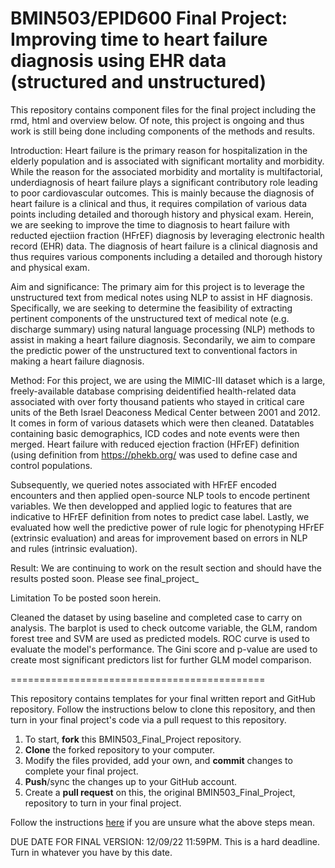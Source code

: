 # BMIN503/EPID600 Final Project: Improving time to heart failure diagnosis using EHR data (structured and unstructured) 

This repository contains component files for the final project including the rmd, html and overview below. Of note, this project is ongoing and thus work is still being done including components of the methods and results. 


Introduction: 
Heart failure is the primary reason for hospitalization in the elderly population and is associated with significant mortality and morbidity. While the reason for the  associated morbidity and mortality is multifactorial, underdiagnosis of heart failure plays a significant contributory role leading to poor cardiovascular outcomes. This is mainly because the diagnosis of heart failure is a clinical and thus, it requires compilation of various data points including detailed and thorough history and physical exam. Herein, we are seeking to improve the time to diagnosis to heart failure with reducted ejectiion fraction (HFrEF) diagnosis by leveraging electronic health record (EHR) data. The diagnosis of heart failure is a clinical diagnosis and thus requires various components including a detailed and thorough history and physical exam. 

Aim and significance:
The primary aim for this project is to leverage the unstructured text from medical notes using NLP to assist in HF diagnosis. Specifically, we are seeking to determine the feasibility of extracting pertinent components of the unstructured text of medical note (e.g. discharge summary) using natural language processing (NLP) methods to assist in making a heart failure diagnosis. Secondarily, we aim to compare the predictic power of the unstructured text to conventional factors in making a heart failure diagnosis. 

Method:
For this project, we are using the MIMIC-III dataset which is a large, freely-available database comprising deidentified health-related data associated with over forty thousand patients who stayed in critical care units of the Beth Israel Deaconess Medical Center between 2001 and 2012. It comes in form of various datasets which were then cleaned. Datatables containing basic demographics, ICD codes and note events were then merged. Heart failure with reduced ejection fraction (HFrEF) definition (using definition from https://phekb.org/  was used to define case and control populations. 

Subsequently, we queried notes associated with HFrEF encoded encounters and then applied open-source NLP tools to encode pertinent variables. We then developped and applied logic to features that are indicative to HFrEF definition from notes to predict case label. Lastly, we evaluated how well the predictive power of rule logic for phenotyping HFrEF (extrinsic evaluation) and areas for improvement based on errors in NLP and rules (intrinsic evaluation). 

Result:
We are continuing to work on the result section and should have the results posted soon. Please see final_project_

Limitation
To be posted soon herein. 



Cleaned the dataset by using baseline and completed case to carry on analysis. The barplot is used to check outcome variable, the GLM, random forest tree and SVM are used as predicted models. ROC curve is used to evaluate the model's performance. The Gini score and p-value are used to create most significant predictors list for further GLM model comparison.


============================================

This repository contains templates for your final written report and GitHub repository. Follow the instructions below to clone this repository, and then turn in your final project's code via a pull request to this repository.


1. To start, **fork** this BMIN503_Final_Project repository.
1. **Clone** the forked repository to your computer.
1. Modify the files provided, add your own, and **commit** changes to complete your final project.
1. **Push**/sync the changes up to your GitHub account.
1. Create a **pull request** on this, the original BMIN503_Final_Project, repository to turn in your final project.


Follow the instructions [here][forking] if you are unsure what the above steps mean.

DUE DATE FOR FINAL VERSION: 12/09/22 11:59PM. This is a hard deadline. Turn in whatever you have by this date.


<!-- Links -->
[forking]: https://guides.github.com/activities/forking/

